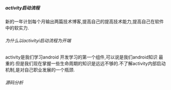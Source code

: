 ##### activity启动流程

新的一年计划每个月输出两篇技术博客,提高自己的提高技术能力,提高自己在软件中的软实力.

###### 为什么以activityi启动流程为开端

activity是我们学习android 开发学习的第一个组件,可以说是我们android知识 最重的.但是我们现在掌握一些生命周期的知识是远远不够的.不了解activity内部启动机制,是对自己职业发展的一个瓶颈.

###### 源码分析

